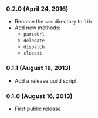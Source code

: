 ### 0.2.0 (April 24, 2016)

* Rename the `src` directory to `lib`
* Add new methods:
  * `parseUrl`
  * `delegate`
  * `dispatch`
  * `closest`

### 0.1.1 (August 18, 2013)

* Add a release build script

### 0.1.0 (August 16, 2013)

* First public release
